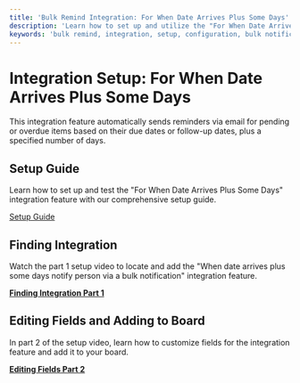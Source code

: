 ```yaml
---
title: 'Bulk Remind Integration: For When Date Arrives Plus Some Days'
description: 'Learn how to set up and utilize the "For When Date Arrives Plus Some Days" integration feature in Bulk Remind to automatically send reminders for pending or overdue items based on their due dates or follow-up dates, plus a specified number of days.'
keywords: 'bulk remind, integration, setup, configuration, bulk notification, follow-up reminder, due date reminder, overdue reminder, automated reminder, email notification, setup guide, video tutorial'
---
```



# Integration Setup: For When Date Arrives Plus Some Days

This integration feature automatically sends reminders via email for pending or overdue items based on their due dates or follow-up dates, plus a specified number of days.

## Setup Guide

Learn how to set up and test the "For When Date Arrives Plus Some Days" integration feature with our comprehensive setup guide.

[Setup Guide](/bulk-remind/docs/whendatearrivesplusdaysremind)

## Finding Integration

Watch the part 1 setup video to locate and add the "When date arrives plus some days notify person via a bulk notification" integration feature.

[**Finding Integration Part 1**](https://youtu.be/rxtVf77ge2s)

## Editing Fields and Adding to Board

In part 2 of the setup video, learn how to customize fields for the integration feature and add it to your board.

[**Editing Fields Part 2**](https://youtu.be/B5uejjKlzRQ)

